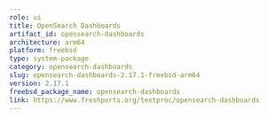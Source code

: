 ```yaml
---
role: ui
title: OpenSearch Dashboards
artifact_id: opensearch-dashboards
architecture: arm64
platform: freebsd
type: system-package
category: opensearch-dashboards
slug: opensearch-dashboards-2.17.1-freebsd-arm64
version: 2.17.1
freebsd_package_name: opensearch-dashboards
link: https://www.freshports.org/textproc/opensearch-dashboards
---
```

